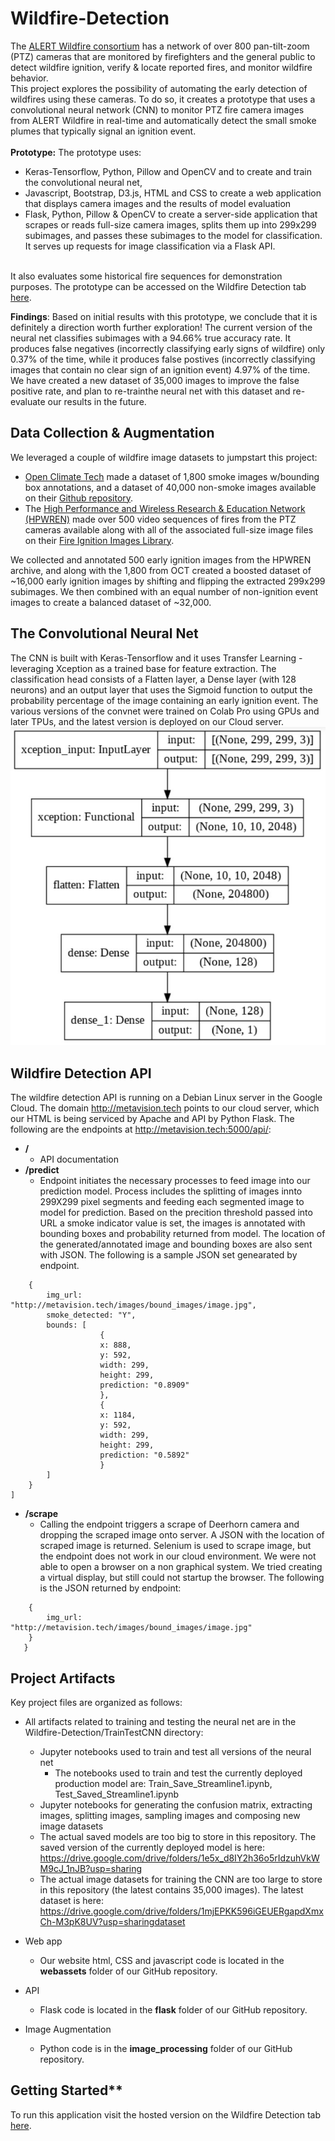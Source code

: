 # Wildfire-Detection
 The [ALERT Wildfire consortium](http://www.alertwildfire.org/  "ALERT Wildfire website") has a network of over 800 pan-tilt-zoom (PTZ) cameras that are monitored by firefighters and the general public to detect wildfire ignition, verify & locate reported fires, and monitor wildfire behavior.<br> This project explores the possibility of automating the early detection of wildfires using these cameras. To do so, it creates a prototype that uses a convolutional neural network (CNN) to monitor PTZ fire camera images from ALERT Wildfire in real-time and automatically detect the small smoke plumes that typically signal an ignition event. <br><br>
**Prototype:**
The prototype uses: 
- Keras-Tensorflow, Python, Pillow and OpenCV and to create and train the convolutional neural net,
- Javascript, Bootstrap, D3.js, HTML and CSS to create a web application that displays camera images and the results of model evaluation
- Flask, Python, Pillow & OpenCV to create a server-side application that scrapes or reads full-size camera images, splits them up into 299x299 subimages, and passes these subimages to the model for classification. It serves up requests for image classification via a Flask API.

<br>  It also evaluates some historical fire sequences for demonstration purposes. The prototype can be accessed on the Wildfire Detection tab [here](http://35.193.188.227/ "California Wildfire Dashboard").
 

**Findings**: Based on initial results with this prototype, we conclude that it is definitely a direction worth further exploration!  The current version of the neural net classifies subimages with a 94.66% true accuracy rate. It produces false negatives (incorrectly classifying early signs of wildfire) only 0.37% of the time, while it produces false postives (incorrectly classifying images that contain no clear sign of an ignition event) 4.97% of the time. We have created a new dataset of 35,000 images to improve the false positive rate, and plan to re-trainthe neural net with this dataset and re-evaluate our results in the future. 

## Data Collection & Augmentation
We leveraged a couple of wildfire image datasets to jumpstart this project:
- [Open Climate Tech](https://openclimatetech.org/ "Open Climate Tech website") made a dataset of 1,800 smoke images w/bounding box annotations, and a dataset of 40,000 non-smoke images available on their [Github repository](https://github.com/open-climate-tech/firecam/tree/master/datasets/2019a/ "Open Climate Tech Github repository").
- The [High Performance and Wireless Research & Education Network (HPWREN)](http://hpwren.ucsd.edu/ "HPWREN website") made over 500 video sequences of fires from the PTZ cameras available along with all of the associated full-size image files on their [Fire Ignition Images Library](http://hpwren.ucsd.edu/HPWREN-FIgLib/ "HPWREN image archive").

We collected and annotated 500 early ignition images from the HPWREN archive, and along with the 1,800 from OCT created a boosted dataset of ~16,000 early ignition images by shifting and flipping the extracted 299x299 subimages. We then combined with an equal number of non-ignition event images to create a balanced dataset of ~32,000.


## The Convolutional Neural Net
The CNN is built with Keras-Tensorflow and it uses Transfer Learning - leveraging Xception as a trained base for feature extraction. The classification head consists of a Flatten layer, a Dense layer (with 128 neurons) and an output layer that uses the Sigmoid function to output the probability percentage of the image containing an early ignition event.
 The various versions of the convnet were trained on Colab Pro using GPUs and later TPUs, and the latest version is deployed on our Cloud server.
![Wildfire Detection Neural Net Architecture](https://github.com/MThorpester/Wildfire-Detection/blob/main/TrainTestCNN/Images/Streamline1-Architecture.jpg)

## Wildfire Detection API
The wildfire detection API is running on a Debian Linux server in the Google Cloud.  The domain http://metavision.tech points to our cloud server, which our HTML is being serviced by Apache and API by Python Flask.  The following are the endpoints at http://metavision.tech:5000/api/:
- **/** 
    - API documentation
 - **/predict**
    - Endpoint initiates the necessary processes to feed image into our prediction model.  Process includes the splitting of images innto 299X299 pixel segments and feeding each segmented image to model for prediction.  Based on the precition threshold passed into URL a smoke indicator value is set,  the images is annotated with bounding boxes and probability returned from model. The location of the generated/annotated image and bounding boxes are also sent with JSON.  The following is a sample JSON set genearated by endpoint.

```[
    {
        img_url: "http://metavision.tech/images/bound_images/image.jpg",
        smoke_detected: "Y",
        bounds: [
                    {
                    x: 888,
                    y: 592,
                    width: 299,
                    height: 299,
                    prediction: "0.8909"
                    },
                    {
                    x: 1184,
                    y: 592,
                    width: 299,
                    height: 299,
                    prediction: "0.5892"
                    }
        ]
    }
]
```
- **/scrape**
    - Calling the endpoint triggers a scrape of Deerhorn camera and dropping the scraped image onto server. A JSON with the location of scraped  image is returned.  Selenium is used to scrape image, but the endpoint does not work in our cloud environment.  We were not able to open a browser on a non graphical system. We tried creating a virtual display, but still could not startup the browser.  The following is the JSON returned by endpoint:
```[
    {
        img_url: "http://metavision.tech/images/bound_images/image.jpg"
    }
   }
   ```
## Project Artifacts
Key project files are organized as follows:
- All artifacts related to training and testing the neural net are in the Wildfire-Detection/TrainTestCNN directory:
    - Jupyter notebooks used to train and test all versions of the neural net
        - The notebooks used to train and test the currently deployed production model are: Train_Save_Streamline1.ipynb, Test_Saved_Streamline1.ipynb
    - Jupyter notebooks for generating the confusion matrix, extracting images, splitting images, sampling images and composing new image datasets
    - The actual saved models are too big to store in this repository. The saved version of the currently deployed model is here: https://drive.google.com/drive/folders/1e5x_d8IY2h36o5rIdzuhVkWM9cJ_1nJB?usp=sharing
    - The actual image datasets for training the CNN are too large to store in this repository (the latest contains 35,000 images). The latest dataset is here: https://drive.google.com/drive/folders/1mjEPKK596iGEUERgapdXmxCh-M3pK8UV?usp=sharingdataset 

- Web app
    - Our website html, CSS and javascript code is located in the **webassets** folder of our GitHub repository.
- API
    - Flask code is located in the **flask** folder of our GitHub repository.
- Image Augmentation 
    - Python code is in the **image_processing** folder of our GitHub repository.


## Getting Started**

To run this application visit the hosted version on the Wildfire Detection tab [here](http://metavision.tech/ "California Wildfire Dashboard").
